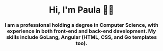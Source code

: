 <h1 align="center">Hi, I'm Paula 👩‍🦰 </h1>
<h3 align="center">I am a professional holding a degree in Computer Science, with experience in both front-end and back-end development. My skills include GoLang, Angular (HTML, CSS, and Go templates too).</h3>


